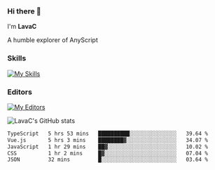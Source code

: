 ### Hi there 👋
I'm **LavaC**

A humble explorer of AnyScript

### Skills
[![My Skills](https://skillicons.dev/icons?i=js,ts,vue,nodejs,nuxtjs,astro,solidjs,tailwind)](https://skillicons.dev)

### Editors
[![My Editors](https://skillicons.dev/icons?i=neovim,vscode)](https://skillicons.dev)

![LavaC's GitHub stats](https://github-readme-stats.vercel.app/api?username=LavaCxx&show_icons=true&theme=synthwave)

<!--START_SECTION:waka-->

```txt
TypeScript   5 hrs 53 mins   ██████████░░░░░░░░░░░░░░░   39.64 %
Vue.js       5 hrs 3 mins    ████████▓░░░░░░░░░░░░░░░░   34.07 %
JavaScript   1 hr 29 mins    ██▓░░░░░░░░░░░░░░░░░░░░░░   10.02 %
CSS          1 hr 2 mins     █▓░░░░░░░░░░░░░░░░░░░░░░░   07.04 %
JSON         32 mins         █░░░░░░░░░░░░░░░░░░░░░░░░   03.64 %
```

<!--END_SECTION:waka-->
